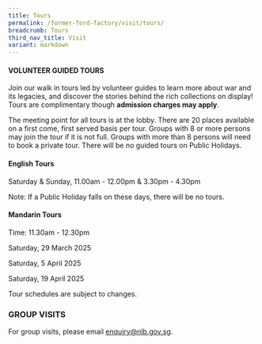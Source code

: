 ```yaml
---
title: Tours
permalink: /former-ford-factory/visit/tours/
breadcrumb: Tours
third_nav_title: Visit
variant: markdown
---
```

#### VOLUNTEER GUIDED TOURS

Join our walk in tours led by volunteer guides to learn more about war and its legacies, and discover the stories behind the rich collections on display!  Tours are complimentary though **admission charges may apply**.

The meeting point for all tours is at the lobby.  There are 20 places available on a first come, first served basis per tour.  Groups with 8 or more persons may join the tour if it is not full. Groups with more than 8 persons will need to book a private tour.  There will be no guided tours on Public Holidays.  

#### **English Tours**
Saturday & Sunday, 11.00am - 12.00pm 
& 3.30pm - 4.30pm

Note: If a Public Holiday falls on these days,
there will be no tours.

#### **Mandarin Tours**
Time: 11.30am - 12.30pm

Saturday, 29 March 2025

Saturday, 5 April 2025

Saturday, 19 April 2025

Tour schedules are subject to changes.

### GROUP VISITS

For group visits, please email enquiry@nlb.gov.sg.